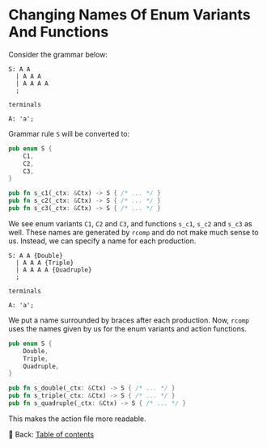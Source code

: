 # Changing Names Of Enum Variants And Functions

Consider the grammar below:

```text
S: A A
  | A A A
  | A A A A
  ;

terminals

A: 'a';
```

Grammar rule `S` will be converted to:

```rust
pub enum S {
    C1,
    C2,
    C3,
}

pub fn s_c1(_ctx: &Ctx) -> S { /* ... */ }
pub fn s_c2(_ctx: &Ctx) -> S { /* ... */ }
pub fn s_c3(_ctx: &Ctx) -> S { /* ... */ }
```

We see enum variants `C1`, `C2` and `C3`, and functions `s_c1`, `s_c2` and `s_c3` as well.
These names are generated by `rcomp` and do not make much sense to us.
Instead, we can specify a name for each production.

```text
S: A A {Double}
  | A A A {Triple}
  | A A A A {Quadruple}
  ;

terminals

A: 'a';
```

We put a name surrounded by braces after each production.
Now, `rcomp` uses the names given by us for the enum variants and action functions.

```rust
pub enum S {
    Double,
    Triple,
    Quadruple,
}

pub fn s_double(_ctx: &Ctx) -> S { /* ... */ }
pub fn s_triple(_ctx: &Ctx) -> S { /* ... */ }
pub fn s_quadruple(_ctx: &Ctx) -> S { /* ... */ }
```

This makes the action file more readable.

<!-- :arrow_right:  Next:  -->

:blue_book: Back: [Table of contents](./../README.md)

